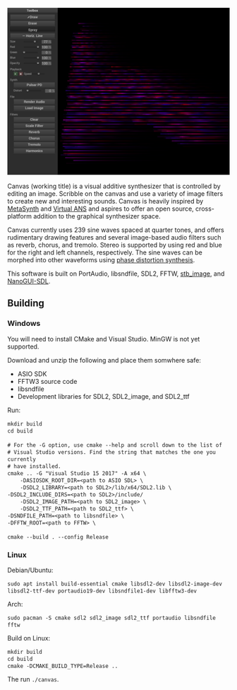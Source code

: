 ![Screenshot of Canvas](screenshot.png)

Canvas (working title) is a visual additive synthesizer that is controlled by editing an image. Scribble on the canvas and use a variety of image filters to create new and interesting sounds. Canvas is heavily inspired by [MetaSynth](https://uisoftware.com/metasynth/) and [Virtual ANS](https://warmplace.ru/soft/ans/) and aspires to offer an open source, cross-platform addition to the graphical synthesizer space.

Canvas currently uses 239 sine waves spaced at quarter tones, and offers rudimentary drawing features and several image-based audio filters such as reverb, chorus, and tremolo. Stereo is supported by using red and blue for the right and left channels, respectively. The sine waves can be morphed into other waveforms using [phase distortion synthesis](https://en.wikipedia.org/wiki/Phase_distortion_synthesis).

This software is built on PortAudio, libsndfile, SDL2, FFTW, [stb_image](https://github.com/nothings/stb/), and [NanoGUI-SDL](https://github.com/dalerank/nanogui-sdl/).

## Building

### Windows

You will need to install CMake and Visual Studio. MinGW is not yet supported.

Download and unzip the following and place them somwhere safe:

- ASIO SDK
- FFTW3 source code
- libsndfile
- Development libraries for SDL2, SDL2_image, and SDL2_ttf

Run:

    mkdir build
    cd build

    # For the -G option, use cmake --help and scroll down to the list of
    # Visual Studio versions. Find the string that matches the one you currently
    # have installed.
    cmake .. -G "Visual Studio 15 2017" -A x64 \
        -DASIOSDK_ROOT_DIR=<path to ASIO SDL> \
        -DSDL2_LIBRARY=<path to SDL2>/lib/x64/SDL2.lib \
	-DSDL2_INCLUDE_DIRS=<path to SDL2>/include/
        -DSDL2_IMAGE_PATH=<path to SDL2_image> \
        -DSDL2_TTF_PATH=<path to SDL2_ttf> \
	-DSNDFILE_PATH=<path to libsndfile> \
	-DFFTW_ROOT=<path to FFTW> \

    cmake --build . --config Release


### Linux

Debian/Ubuntu:

    sudo apt install build-essential cmake libsdl2-dev libsdl2-image-dev libsdl2-ttf-dev portaudio19-dev libsndfile1-dev libfftw3-dev

Arch:

    sudo pacman -S cmake sdl2 sdl2_image sdl2_ttf portaudio libsndfile fftw

Build on Linux:

    mkdir build
    cd build
    cmake -DCMAKE_BUILD_TYPE=Release ..

The run `./canvas`.
